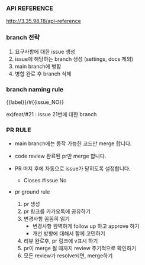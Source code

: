 ### API REFERENCE
http://3.35.98.18/api-reference

### branch 전략
1. 요구사항에 대한 issue 생성
2. issue에 해당하는 branch 생성 (settings, docs 제외)
3. main branch에 병합
4. 병합 완료 후 branch 삭제

### branch naming rule

{{label}}/#{{issue_NO}}

ex)feat/#21 : issue 21번에 대한 branch

### PR RULE

* main branch에는 동작 가능한 코드만 merge 합니다.
* code review 완료된 pr만 merge 합니다.
* PR 머지 후에 자동으로 issue가 닫히도록 설정합니다.
  * Closes #issue No

* pr ground rule
  1. pr 생성
  2. pr 링크를 카카오톡에 공유하기
  3. 변경사항 꼼꼼히 읽기
     * 변경사항 완벽하게 follow up 하고 approve 하기
     * 개선 방향에 대해서 함께 고민하기
  4. 리뷰 완료후, pr 링크에 v표시 하기
  5. pr이 merge 될 때까지 review 주기적으로 확인하기
  6. 모든 review가 resolve되면, merge하기
